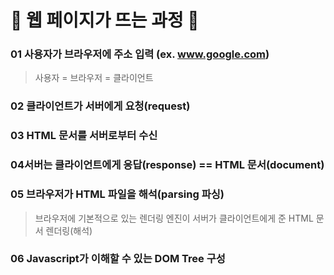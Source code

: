 # 🎃 웹 페이지가 뜨는 과정 🎃
### 01 사용자가 브라우저에 주소 입력 (ex. www.google.com) <br/>

>사용자 = 브라우저 = 클라이언트 <br/>
 
### 02 클라이언트가 서버에게 요청(request) <br/>
### 03 HTML 문서를 서버로부터 수신 <br/>
### 04서버는 클라이언트에게 응답(response) == HTML 문서(document) <br/>
### 05 브라우저가 HTML 파일을 해석(parsing 파싱) <br/>

>브라우저에 기본적으로 있는 렌더링 엔진이 서버가 클라이언트에게 준 HTML 문서 렌더링(해석) <br/>

### 06 Javascript가 이해할 수 있는 DOM Tree 구성 <br/>
